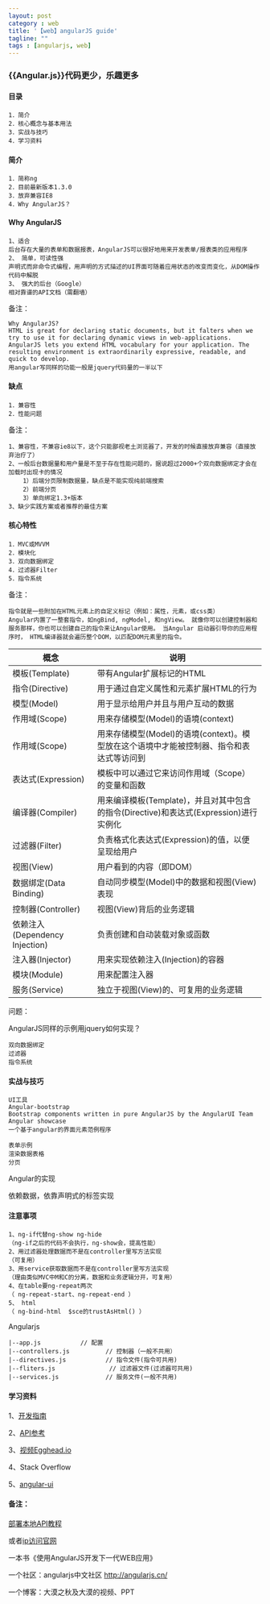 ```yaml
---
layout: post
category : web
title: '【web】angularJS guide'
tagline: ""
tags : [angularjs, web]
---
```


### {{Angular.js}}代码更少，乐趣更多

#### 目录

	1．简介
	2．核心概念与基本用法
	3．实战与技巧
	4．学习资料

#### 简介

	1．简称ng
	2．目前最新版本1.3.0
	3．放弃兼容IE8
	4．Why AngularJS？

<!--break-->	

#### Why AngularJS


	1、适合
	后台存在大量的表单和数据报表，AngularJS可以很好地用来开发表单/报表类的应用程序
	2、 简单，可读性强
	声明式而非命令式编程，用声明的方式描述的UI界面可随着应用状态的改变而变化，从DOM操作代码中解脱
	3、 强大的后台（Google）
	相对靠谱的API文档（需翻墙）

备注：

	Why AngularJS?
	HTML is great for declaring static documents, but it falters when we try to use it for declaring dynamic views in web-applications. AngularJS lets you extend HTML vocabulary for your application. The resulting environment is extraordinarily expressive, readable, and quick to develop.
	用angular写同样的功能一般是jquery代码量的一半以下

#### 缺点

	1．兼容性
	2．性能问题

备注：

	1、兼容性，不兼容ie8以下，这个只能鄙视老土浏览器了，开发的时候直接放弃兼容（直接放弃治疗了）
	2、一般后台数据量和用户量是不至于存在性能问题的，据说超过2000+个双向数据绑定才会在加载时出现卡的情况
		1）后端分页限制数据量，缺点是不能实现纯前端搜索
		2）前端分页
		3）单向绑定1.3+版本
	3、缺少实践方案或者推荐的最佳方案

#### 核心特性

	1．MVC或MVVM
	2．模块化
	3．双向数据绑定
	4．过滤器Filter
	5．指令系统

备注：

	指令就是一些附加在HTML元素上的自定义标记（例如：属性，元素，或css类）
	Angular内置了一整套指令，如ngBind, ngModel, 和ngView。 就像你可以创建控制器和服务那样，你也可以创建自己的指令来让Angular使用。 当Angular 启动器引导你的应用程序时， HTML编译器就会遍历整个DOM，以匹配DOM元素里的指令。

<table class="table">
	<thead>
		<th>概念</th>
		<th>说明</th>
	</thead>
	<tbody>
		<tr>
			<td>模板(Template)</td>
			<td>带有Angular扩展标记的HTML</td>
		</tr>
		<tr>
			<td>指令(Directive)</td>
			<td>用于通过自定义属性和元素扩展HTML的行为</td>
		</tr>
		<tr>
			<td>模型(Model)</td>
			<td>用于显示给用户并且与用户互动的数据</td>
		</tr>
		<tr>
			<td>作用域(Scope)</td>
			<td>用来存储模型(Model)的语境(context)</td>
		</tr>
		<tr>
			<td>作用域(Scope)</td>
			<td>用来存储模型(Model)的语境(context)。模型放在这个语境中才能被控制器、指令和表达式等访问到</td>
		</tr>
		<tr>
			<td>表达式(Expression)</td>
			<td>模板中可以通过它来访问作用域（Scope）的变量和函数</td>
		</tr>
		<tr>
			<td>编译器(Compiler)</td>
			<td>用来编译模板(Template)，并且对其中包含的指令(Directive)和表达式(Expression)进行实例化</td>
		</tr>
		<tr>
			<td>过滤器(Filter)</td>
			<td>负责格式化表达式(Expression)的值，以便呈现给用户</td>
		</tr>
		<tr>
			<td>视图(View)</td>
			<td>用户看到的内容（即DOM）</td>
		</tr>
		<tr>
			<td>数据绑定(Data Binding)</td>
			<td>自动同步模型(Model)中的数据和视图(View)表现</td>
		</tr>
		<tr>
			<td>控制器(Controller)</td>
			<td>视图(View)背后的业务逻辑</td>
		</tr>
		<tr>
			<td>依赖注入(Dependency Injection)</td>
			<td>负责创建和自动装载对象或函数</td>
		</tr>
		<tr>
			<td>注入器(Injector)</td>
			<td>用来实现依赖注入(Injection)的容器</td>
		</tr>
		<tr>
			<td>模块(Module)</td>
			<td>用来配置注入器</td>
		</tr>
		<tr>
			<td>服务(Service)</td>
			<td>独立于视图(View)的、可复用的业务逻辑</td>
		</tr>
	</tbody>
</table>

问题：
	
AngularJS同样的示例用jquery如何实现？

	双向数据绑定
	过滤器
	指令系统

#### 实战与技巧

	UI工具
	Angular-bootstrap
	Bootstrap components written in pure AngularJS by the AngularUI Team
	Angular showcase
	一个基于angular的界面元素范例程序

	表单示例
	渲染数据表格
	分页

Angular的实现

依赖数据，依靠声明式的标签实现

#### 注意事项


	1、ng-if代替ng-show ng-hide
	（ng-if之后的代码不会执行，ng-show会，提高性能）
	2、用过滤器处理数据而不是在controller里写方法实现
	（可复用）
	3、用service获取数据而不是在controller里写方法实现
	（理由类似MVC中M和C的分离，数据和业务逻辑分开，可复用）
	4、在table要ng-repeat两次
	（ ng-repeat-start、ng-repeat-end ）
	5、 html
	（ ng-bind-html  $sce的trustAsHtml() ）


Angularjs

	|--app.js           // 配置
	|--controllers.js          // 控制器（一般不共用）
	|--directives.js           // 指令文件(指令可共用)
	|--fliters.js               // 过滤器文件(过滤器可共用)
	|--services.js             // 服务文件(一般不共用)

#### 学习资料

1、[开发指南](https://gitcafe.com/Angularjs/Angularjs-Developer-Guide/blob/master/AngularJS%E5%BC%80%E5%8F%91%E6%8C%87%E5%8D%9701%EF%BC%9AAngularJS%E7%AE%80%E4%BB%8B.md)

2、[API参考](http://ngnice.com/docs/api)

3、[视频Egghead.io](http://pan.baidu.com/share/link?shareid=421562&uk=724988755&third=15)

4、Stack Overflow

5、[angular-ui](http://angular-ui.github.io/)

#### 备注：

[部署本地API教程](http://ngnice.com/posts/b667dee0150448)
	
或者[ip访问官网](http://182.92.105.242/angular/build/docs)	

一本书《使用AngularJS开发下一代WEB应用》

一个社区：angularjs中文社区 http://angularjs.cn/

一个博客：大漠之秋及大漠的视频、PPT









